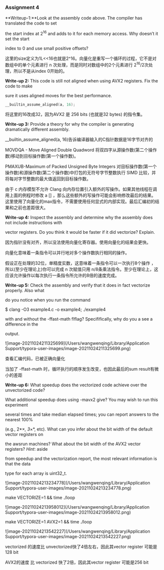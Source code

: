 ### Assignment 4

**Writeup-1:**Look at the assembly code above. The compiler has translated the code to set 

the start index at $2^{16}$ and adds to it for each memory access. Why doesn’t it set the start 

index to 0 and use small positive offsets? 

这里的size定义为1L<<16也就是2^16。向量化是重写一个循环的过程，它不是对数组中的单个元素进行 n 次处理，而是同时对数组中的2个元素进行 $2^{16}$/2次处理，所以不是从index 0开始的。

**Write-up 2:** This code is still not aligned when using AVX2 registers. Fix the code to make 

sure it uses aligned moves for the best performance. 

```C
__builtin_assume_aligned(a, 16);
```

将这里的16改成32，因为AVX2 是 256 bits (也就是32 bytes) 的指令集。

**Write-up 3:** Provide a theory for why the compiler is generating dramatically different assembly.

__builtin_assume_aligned(a, 16)告诉编译器输入的C指针数据是16字节对齐的

MOVDQA - Move Aligned Double Quadword 将双四字从源操作数(第二个操作数)移动到目标操作数(第一个操作数)。

PMAXUB-Maximum of Packed Unsigned Byte Integers 对目标操作数(第一个操作数)和源操作数(第二个操作数)中打包的无符号字节整数执行 SIMD 比较，并将每对字节整数的最大值返回到目标操作数。

由于 c 内存模型不允许 Clang 向内存位置引入额外的写操作。如果其他线程在调用上面的例程时修改 a [] ，那么这些额外的写操作可能会影响修改最后的结果。这里使用了向量化的max指令，不需要使用任何显式的内部实现。最后汇编初的结果和之前也差距很大。

**Write-up 4:** Inspect the assembly and determine why the assembly does not include instructions with

vector registers. Do you think it would be faster if it did vectorize? Explain.

因为指针没有对齐，所以没法使用向量化寄存器。使用向量化的结果会更快。

向量化意味着一条指令可以并行地对多个操作数执行相同的操作。

假设正在处理的32位，单精度实数，这意味着一条指令可以一次执行8个操作 ，所以(至少在理论上)你可以完成 n 次赋值只用 n/8条乘法指令。至少在理论上，这应该允许操作以每次执行一条指令所允许的8倍的速度完成。

**Write-up 5:** Check the assembly and verify that it does in fact vectorize properly. Also what 

do you notice when you run the command 

$ clang -O3 example4.c -o example4; ./example4

with and without the -ffast-math flflag? Specififically, why do you a see a difference in the 

output. 

![image-20211024211325699](/Users/wangwenqing/Library/Application Support/typora-user-images/image-20211024211325699.png)

查看汇编代码，已被正确向量化

当加了 -ffast-math 时，循环执⾏的顺序发生改变，也因此最后的sum result有微小的差距

**Write-up 6:** What speedup does the vectorized code achieve over the unvectorized code? 

What additional speedup does using -mavx2 give? You may wish to run this experiment 

several times and take median elapsed times; you can report answers to the nearest 100% 

(e.g., 2*×*, 3*×*, etc). What can you infer about the bit width of the default vector registers on 

the awsrun machines? What about the bit width of the AVX2 vector registers? *Hint*: aside 

from speedup and the vectorization report, the most relevant information is that the data 

type for each array is uint32_t. 

![image-20211024213234778](/Users/wangwenqing/Library/Application Support/typora-user-images/image-20211024213234778.png)

make VECTORIZE=1 && time ./loop

![image-20211024213958012](/Users/wangwenqing/Library/Application Support/typora-user-images/image-20211024213958012.png)

make VECTORIZE=1 AVX2=1 && time ./loop

![image-20211024213542227](/Users/wangwenqing/Library/Application Support/typora-user-images/image-20211024213542227.png)

vectorized 的速度比 unvectorized快了4倍左右，因此其vector register 可能是128 bit

AVX2的速度 ⽐ vectorized 快了2倍，因此其vector register 可能是256 bit